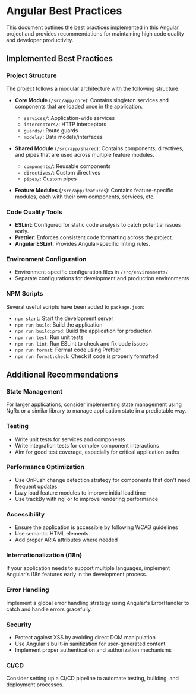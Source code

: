 # Angular Best Practices

This document outlines the best practices implemented in this Angular project and provides recommendations for maintaining high code quality and developer productivity.

## Implemented Best Practices

### Project Structure

The project follows a modular architecture with the following structure:

- **Core Module** (`/src/app/core`): Contains singleton services and components that are loaded once in the application.
  - `services/`: Application-wide services
  - `interceptors/`: HTTP interceptors
  - `guards/`: Route guards
  - `models/`: Data models/interfaces

- **Shared Module** (`/src/app/shared`): Contains components, directives, and pipes that are used across multiple feature modules.
  - `components/`: Reusable components
  - `directives/`: Custom directives
  - `pipes/`: Custom pipes

- **Feature Modules** (`/src/app/features`): Contains feature-specific modules, each with their own components, services, etc.

### Code Quality Tools

- **ESLint**: Configured for static code analysis to catch potential issues early.
- **Prettier**: Enforces consistent code formatting across the project.
- **Angular ESLint**: Provides Angular-specific linting rules.

### Environment Configuration

- Environment-specific configuration files in `/src/environments/`
- Separate configurations for development and production environments

### NPM Scripts

Several useful scripts have been added to `package.json`:
- `npm start`: Start the development server
- `npm run build`: Build the application
- `npm run build:prod`: Build the application for production
- `npm run test`: Run unit tests
- `npm run lint`: Run ESLint to check and fix code issues
- `npm run format`: Format code using Prettier
- `npm run format:check`: Check if code is properly formatted

## Additional Recommendations

### State Management

For larger applications, consider implementing state management using NgRx or a similar library to manage application state in a predictable way.

### Testing

- Write unit tests for services and components
- Write integration tests for complex component interactions
- Aim for good test coverage, especially for critical application paths

### Performance Optimization

- Use OnPush change detection strategy for components that don't need frequent updates
- Lazy load feature modules to improve initial load time
- Use trackBy with ngFor to improve rendering performance

### Accessibility

- Ensure the application is accessible by following WCAG guidelines
- Use semantic HTML elements
- Add proper ARIA attributes where needed

### Internationalization (i18n)

If your application needs to support multiple languages, implement Angular's i18n features early in the development process.

### Error Handling

Implement a global error handling strategy using Angular's ErrorHandler to catch and handle errors gracefully.

### Security

- Protect against XSS by avoiding direct DOM manipulation
- Use Angular's built-in sanitization for user-generated content
- Implement proper authentication and authorization mechanisms

### CI/CD

Consider setting up a CI/CD pipeline to automate testing, building, and deployment processes.
